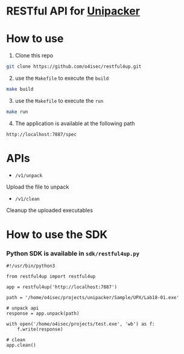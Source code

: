 # RESTful API for [Unipacker](https://github.com/unipacker/unipacker)

# How to use
1. Clone this repo

```sh
git clone https://github.com/o4isec/restful4up.git
```
2. use the `Makefile` to execute the `build`

```sh
make build
```
3. use the `Makefile` to execute the `run`

```sh
make run
```
4. The application is available at the following path
```
http://localhost:7887/spec
```

# APIs
* `/v1/unpack`

Upload the file to unpack

* `/v1/clean`

Cleanup the uploaded executables


# How to use the SDK
### Python SDK is available in `sdk/restful4up.py`
```
#!/usr/bin/python3

from restful4up import restful4up

app = restful4up('http://localhost:7887')

path = '/home/o4isec/projects/unipacker/Sample/UPX/Lab18-01.exe'

# unpack api
response = app.unpack(path)

with open('/home/o4isec/projects/test.exe', 'wb') as f:
    f.write(response)

# clean
app.clean()
```
